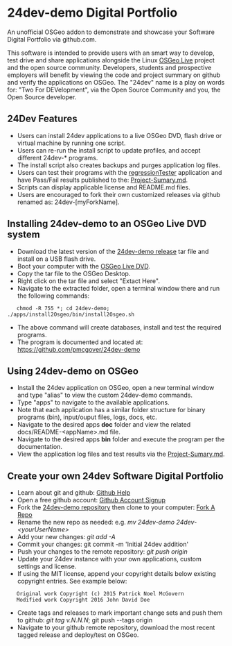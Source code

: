 # 24dev-demo Digital Portfolio
An unofficial OSGeo addon to demonstrate and showcase your Software Digital Portfolio 
via github.com.

This software is intended to provide users with an smart way to develop, test drive and
share applications alongside the Linux [OSGeo Live](https://live.osgeo.org/en/index.html) 
project and the open source community. Developers, students and prospective employers will 
benefit by viewing the code and project summary on github and verify the applications 
on OSGeo.  The "24dev" name is a play on words for: "Two For DEVelopment", via the Open Source 
Community and you, the Open Source developer. 

## 24Dev Features
* Users can install 24dev applications to a live OSGeo DVD, flash drive  or virtual machine by 
running one script.
* Users can re-run the install script to update profiles, and accept different 24dev-* programs.  
* The install script also creates backups and purges application log files. 
* Users can test their programs with the [regressionTester](24dev-demo/apps/regressionTester) application 
and have Pass/Fail results published to the: [Project-Sumary.md](Project-Summary.md).
* Scripts can display applicable license and README.md files.
* Users are encouraged to fork their own customized releases via github renamed as: 24dev-[myForkName]. 

## Installing 24dev-demo to an OSGeo Live DVD system
* Download the latest version of the [24dev-demo release](https://github.com/pmcgover/24dev-demo/releases) 
tar file and install on a USB flash drive.
* Boot your computer with the [OSGeo Live DVD](https://live.osgeo.org/en/download.html). 
* Copy the tar file to the OSGeo Desktop.
* Right click on the tar file and select "Extact Here".
* Navigate to the extracted folder, open a terminal window there and run the following commands:
```
   chmod -R 755 *; cd 24dev-demo; ./apps/install2Osgeo/bin/install2Osgeo.sh
```
* The above command will create databases, install and test the required programs.
* The program is documented and located at:  https://github.com/pmcgover/24dev-demo  

## Using 24dev-demo on OSGeo
* Install the 24dev application on OSGeo, open a new terminal window and type "alias" to 
  view the custom 24dev-demo commands.
* Type "apps" to navigate to the available applications. 
* Note that each application has a similar folder structure for binary programs (bin), 
  input/ouput files, logs, docs, etc. 
* Navigate to the desired apps **doc** folder and view the related docs/README-\<appName\>.md file. 
* Navigate to the desired apps **bin** folder and execute the program per the documentation. 
* View the application log files and test results via the [Project-Sumary.md](Project-Summary.md). 

## Create your own 24dev Software Digital Portfolio 
* Learn about git and github: [Github Help](https://help.github.com) 
* Open a free github account: [Github Account Signup](https://help.github.com/articles/signing-up-for-a-new-github-account)
* Fork the [24dev-demo repository](https://github.com/pmcgover/24dev-demo) then clone to your computer: [Fork A Repo](https://help.github.com/articles/fork-a-repo)
* Rename the new repo as needed: e.g.  *mv 24dev-demo 24dev-\<yourUserName\>*  
* Add your new changes: *git add -A*
* Commit your changes: git commit -m 'Initial 24dev addition'
* Push your changes to the remote repository: *git push origin*
* Update your 24dev instance with your own applications, custom settings and license. 
* If using the MIT license, append your copyright details below existing copyright entries. See example below:
```
   Original work Copyright (c) 2015 Patrick Noel McGovern
   Modified work Copyright 2016 John David Doe
```
* Create tags and releases to mark important change sets and push them to github: *git tag v.N.N.N*; git push --tags origin  
* Navigate to your github remote repository, download the most recent tagged release and deploy/test on OSGeo. 

